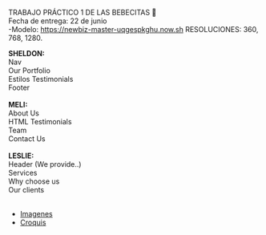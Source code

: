 TRABAJO PRÁCTICO 1 DE LAS BEBECITAS :sparkling_heart: </br>
Fecha de entrega: 22 de junio </br>
-Modelo: https://newbiz-master-uqgespkghu.now.sh
RESOLUCIONES: 360, 768, 1280.

**SHELDON:**  </br>
Nav  </br>
Our Portfolio </br>
Estilos Testimonials </br>
Footer </br>
 </br>
**MELI:**  </br>
About Us </br>
HTML Testimonials </br>
Team </br>
Contact Us </br>
 </br>
**LESLIE:**  </br>
Header (We provide..) </br>
Services </br>
Why choose us </br>
Our clients </br>
 </br>

<ul>
  <li><a href="https://github.com/melinaariana/Trabajo-Practico-1/tree/master/Imagenes">Imagenes<a></li>
    <li><a href="https://github.com/melinaariana/Trabajo-Practico-1/blob/master/pag1.pdf">Croquis<a></li>
</ul>

